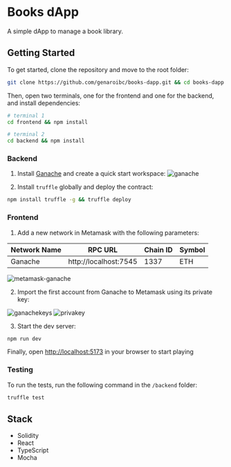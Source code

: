 # Books dApp

A simple dApp to manage a book library.

## Getting Started

To get started, clone the repository and move to the root folder:

```bash
git clone https://github.com/genaroibc/books-dapp.git && cd books-dapp
```

Then, open two terminals, one for the frontend and one for the backend, and install dependencies:

```bash
# terminal 1
cd frontend && npm install
```

```bash
# terminal 2
cd backend && npm install
```

### Backend

1. Install [Ganache](https://trufflesuite.com/ganache/) and create a quick start workspace:
![ganache](https://github.com/genaroibc/books-dapp/assets/98661193/4314542a-c1a4-46ff-8528-2feabe10e34b)

2. Install `truffle` globally and deploy the contract:

```bash
npm install truffle -g && truffle deploy
```

### Frontend

1. Add a new network in Metamask with the following parameters:

| Network Name | RPC URL               | Chain ID | Symbol |
| ------------ | --------------------- | -------- | ------ |
| Ganache      | http://localhost:7545 | 1337     | ETH    |

![metamask-ganache](https://github.com/genaroibc/books-dapp/assets/98661193/c98cbdd4-88d9-4af3-8cca-dca3b98bf5e8)

2. Import the first account from Ganache to Metamask using its private key:

![ganachekeys](https://github.com/genaroibc/books-dapp/assets/98661193/6e9cb3da-5130-4eef-a8c1-7cd2c8bbc655)
![privakey](https://github.com/genaroibc/books-dapp/assets/98661193/0a7266b5-c6ec-4fd5-8629-fb10e39d0056)


3. Start the dev server:

```bash
npm run dev
```

Finally, open [http://localhost:5173](http://localhost:5173) in your browser to start playing

### Testing

To run the tests, run the following command in the `/backend` folder:

```bash
truffle test
```

## Stack

- Solidity
- React
- TypeScript
- Mocha

